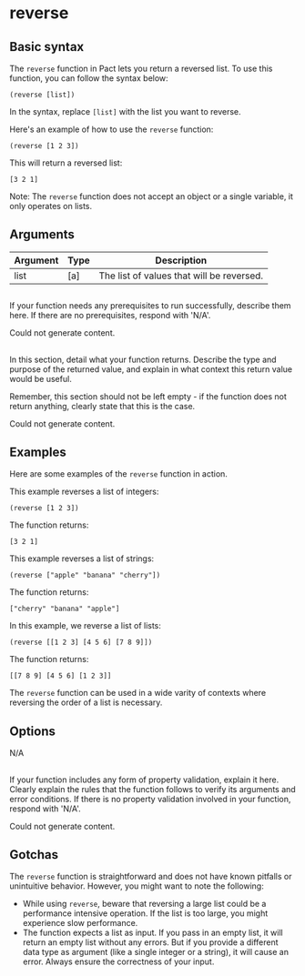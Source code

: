 # reverse

## Basic syntax

The `reverse` function in Pact lets you return a reversed list. To use this function, you can follow the syntax below:

```pact
(reverse [list])
```

In the syntax, replace `[list]` with the list you want to reverse.

Here's an example of how to use the `reverse` function:

```pact
(reverse [1 2 3])
```

This will return a reversed list:

```pact
[3 2 1]
```

Note: The `reverse` function does not accept an object or a single variable, it only operates on lists.

## Arguments

| Argument | Type | Description |
| --- | --- | --- |
| list | [a] | The list of values that will be reversed. |

## 
If your function needs any prerequisites to run successfully, describe them here. If there are no prerequisites, respond with 'N/A'.


Could not generate content.
## 
In this section, detail what your function returns. Describe the type and purpose of the returned value, and explain in what context this return value would be useful. 

Remember, this section should not be left empty - if the function does not return anything, clearly state that this is the case.


Could not generate content.
## Examples

Here are some examples of the `reverse` function in action. 

This example reverses a list of integers:

```pact
(reverse [1 2 3])
```
The function returns:

```pact
[3 2 1]
```
This example reverses a list of strings:

```pact
(reverse ["apple" "banana" "cherry"])
```
The function returns:

```pact
["cherry" "banana" "apple"]
```
In this example, we reverse a list of lists:

```pact
(reverse [[1 2 3] [4 5 6] [7 8 9]])
```
The function returns:

```pact
[[7 8 9] [4 5 6] [1 2 3]]
```
The `reverse` function can be used in a wide varity of contexts where reversing the order of a list is necessary.


## Options

N/A

## 
If your function includes any form of property validation, explain it here. Clearly explain the rules that the function follows to verify its arguments and error conditions. If there is no property validation involved in your function, respond with 'N/A'.


Could not generate content.
## Gotchas

The `reverse` function is straightforward and does not have known pitfalls or unintuitive behavior. However, you might want to note the following:
- While using `reverse`, beware that reversing a large list could be a performance intensive operation. If the list is too large, you might experience slow performance.
- The function expects a list as input. If you pass in an empty list, it will return an empty list without any errors. But if you provide a different data type as argument (like a single integer or a string), it will cause an error. Always ensure the correctness of your input.

